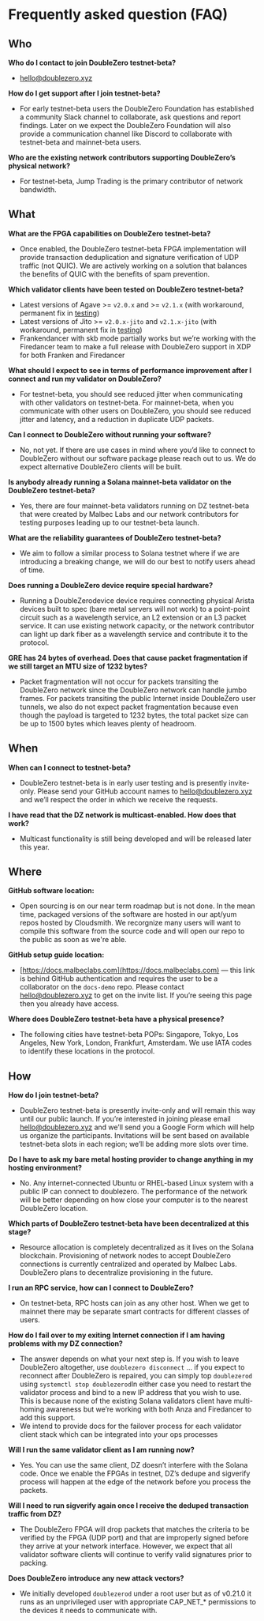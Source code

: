 # Frequently asked question (FAQ)

## Who

**Who do I contact to join DoubleZero testnet-beta?**

- [hello@doublezero.xyz](mailto:hello@doublezero.xyz)

**How do I get support after I join testnet-beta?**

- For early testnet-beta users the DoubleZero Foundation has established a community Slack channel to collaborate, ask questions and report findings.  Later on we expect the DoubleZero Foundation will also provide a communication channel like Discord to collaborate with testnet-beta and mainnet-beta users.

**Who are the existing network contributors supporting DoubleZero’s physical network?**

- For testnet-beta, Jump Trading is the primary contributor of network bandwidth.

## What

**What are the FPGA capabilities on DoubleZero testnet-beta?**

- Once enabled, the DoubleZero testnet-beta FPGA implementation will provide transaction deduplication and signature verification of UDP traffic (not QUIC).  We are actively working on a solution that balances the benefits of QUIC with the benefits of spam prevention.

**Which validator clients have been tested on DoubleZero testnet-beta?**

- Latest versions of Agave >= `v2.0.x` and >= `v2.1.x` (with workaround, permanent fix in [testing](https://github.com/anza-xyz/agave/pull/4581))
- Latest versions of Jito >= `v2.0.x-jito` and `v2.1.x-jito` (with workaround, permanent fix in [testing](https://github.com/jito-foundation/jito-solana/pull/770))
- Frankendancer with skb mode partially works but we’re working with the Firedancer team to make a full release with DoubleZero support in XDP for both Franken and Firedancer

**What should I expect to see in terms of performance improvement after I connect and run my validator on DoubleZero?**

- For testnet-beta, you should see reduced jitter when communicating with other validators on testnet-beta. For mainnet-beta, when you communicate with other users on DoubleZero, you should see reduced jitter and latency, and a reduction in duplicate UDP packets.

**Can I connect to DoubleZero without running your software?**

- No, not yet.  If there are use cases in mind where you’d like to connect to DoubleZero without our software package please reach out to us.  We do expect alternative DoubleZero clients will be built.

**Is anybody already running a Solana mainnet-beta validator on the DoubleZero testnet-beta?**

- Yes, there are four mainnet-beta validators running on DZ testnet-beta that were created by Malbec Labs and our network contributors for testing purposes leading up to our testnet-beta launch.

**What are the reliability guarantees of DoubleZero testnet-beta?**

- We aim to follow a similar process to Solana testnet where if we are introducing a breaking change, we will do our best to notify users ahead of time.

**Does running a DoubleZero device require special hardware?**

- Running a DoubleZerodevice device requires connecting physical Arista devices built to spec (bare metal servers will not work) to a point-point circuit such as a wavelength service, an L2 extension or an L3 packet service.  It can use existing network capacity, or the network contributor can light up dark fiber as a wavelength service and contribute it to the protocol.

**GRE has 24 bytes of overhead.  Does that cause packet fragmentation if we still target an MTU size of 1232 bytes?**

- Packet fragmentation will not occur for packets transiting the DoubleZero network since the DoubleZero network can handle jumbo frames.  For packets transiting the public Internet inside DoubleZero user tunnels, we also do not expect packet fragmentation because even though the payload is targeted to 1232 bytes, the total packet size can be up to 1500 bytes which leaves plenty of headroom.

## When

**When can I connect to testnet-beta?**

- DoubleZero testnet-beta is in early user testing and is presently invite-only.  Please send your GitHub account names to [hello@doublezero.xyz](mailto:hello@doublezero.xyz) and we’ll respect the order in which we receive the requests.

**I have read that the DZ network is multicast-enabled.  How does that work?**

- Multicast functionality is still being developed  and will be released later this year.


## Where

**GitHub software location:** 

- Open sourcing is on our near term roadmap but is not done.  In the mean time, packaged versions of the software are hosted in our apt/yum repos hosted by Cloudsmith.  We recorgnize many users will want to compile this software from the source code and will open our repo to the public as soon as we're able.

**GitHub setup guide location:**

- [https://docs.malbeclabs.com](https://docs.malbeclabs.com) — this link is behind GitHub authentication and requires the user to be a collaborator on the `docs-demo` repo.  Please contact [hello@doublezero.xyz](mailto:hello@doublezero.xyz) to get on the invite list.  If you’re seeing this page then you already have access.

**Where does DoubleZero testnet-beta have a physical presence?**

- The following cities have testnet-beta POPs: Singapore, Tokyo, Los Angeles, New York, London, Frankfurt, Amsterdam.  We use IATA codes to identify these locations in the protocol.


## How

**How do I join testnet-beta?**

- DoubleZero testnet-beta is presently invite-only and will remain this way until our public launch.  If you’re interested in joining please email [hello@doublezero.xyz](mailto:hello@doublezero.xyz) and we’ll send you a Google Form which will help us organize the participants.  Invitations will be sent based on available testnet-beta slots in each region; we’ll be adding more slots over time.

**Do I have to ask my bare metal hosting provider to change anything in my hosting environment?**

- No.  Any internet-connected Ubuntu or RHEL-based Linux system with a public IP can connect to doublezero.  The performance of the network will be better depending on how close your computer is to the nearest DoubleZero location.

**Which parts of DoubleZero testnet-beta have been decentralized at this stage?**
- Resource allocation is completely decentralized as it lives on the Solana blockchain. Provisioning of network nodes to accept DoubleZero connections is currently centralized and operated by Malbec Labs. DoubleZero plans to decentralize provisioning in the future.

**I run an RPC service, how can I connect to DoubleZero?**

- On testnet-beta, RPC hosts can join as any other host.  When we get to mainnet there may be separate smart contracts for different classes of users.

**How do I fail over to my exiting Internet connection if I am having problems with my DZ connection?**

- The answer depends on what your next step is.  If you wish to leave DoubleZero altogether, use `doublezero disconnect` … if you expect to reconnect after DoubleZero is repaired, you can simply top `doublezerod` using `systemctl stop doublezerod`In either case you need to restart the validator process and bind to a new IP address that you wish to use.  This is because none of the existing Solana validators client have multi-homing awareness but we’re working with both Anza and Firedancer to add this support.
- We intend to provide docs for the failover process for each validator client stack which can be integrated into your ops processes

**Will I run the same validator client as I am running now?**

- Yes.  You can use the same client, DZ doesn’t interfere with the Solana code.  Once we enable the FPGAs in testnet, DZ’s dedupe and sigverify process will happen at the edge of the network before you process the packets.

**Will I need to run sigverify again once I receive the deduped transaction traffic from DZ?**

- The DoubleZero FPGA will drop packets that matches the criteria to be verified by the FPGA (UDP port) and that are improperly signed before they arrive at your network interface.  However, we expect that all validator software clients will continue to verify valid signatures prior to packing.

**Does DoubleZero introduce any new attack vectors?**

- We initially developed `doublezerod` under a root user but as of v0.21.0 it runs as an unprivileged user with appropriate CAP_NET_* permissions to the devices it needs to communicate with.